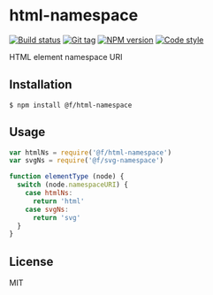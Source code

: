 
# html-namespace

[![Build status][travis-image]][travis-url]
[![Git tag][git-image]][git-url]
[![NPM version][npm-image]][npm-url]
[![Code style][standard-image]][standard-url]

HTML element namespace URI

## Installation

    $ npm install @f/html-namespace

## Usage

```js
var htmlNs = require('@f/html-namespace')
var svgNs = require('@f/svg-namespace')

function elementType (node) {
  switch (node.namespaceURI) {
    case htmlNs:
      return 'html'
    case svgNs:
      return 'svg'
  }
}
```

## License

MIT

[travis-image]: https://img.shields.io/travis/micro-js/html-namespace.svg?style=flat-square
[travis-url]: https://travis-ci.org/micro-js/html-namespace
[git-image]: https://img.shields.io/github/tag/micro-js/html-namespace.svg
[git-url]: https://github.com/micro-js/html-namespace
[standard-image]: https://img.shields.io/badge/code%20style-standard-brightgreen.svg?style=flat
[standard-url]: https://github.com/feross/standard
[npm-image]: https://img.shields.io/npm/v/@f/html-namespace.svg?style=flat-square
[npm-url]: https://npmjs.org/package/@f/html-namespace
